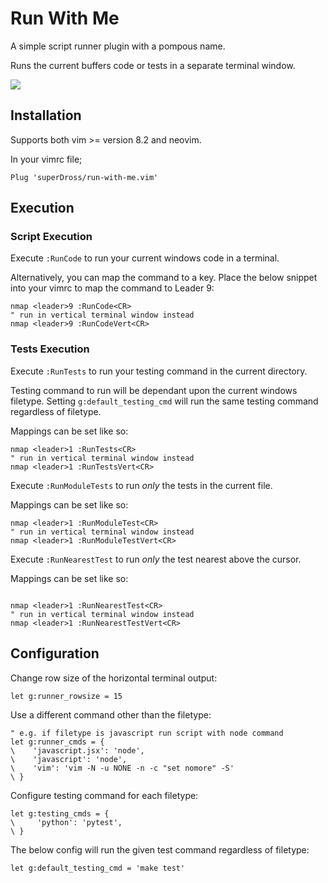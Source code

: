 # Run With Me

A simple script runner plugin with a pompous name.

Runs the current buffers code or tests in a separate terminal window.

![](https://user-images.githubusercontent.com/16519378/186270965-38799bd8-86b4-442a-a6ab-65b1006f8f3f.gif)


## Installation

Supports both vim >= version 8.2 and neovim.

In your vimrc file;

```vim
Plug 'superDross/run-with-me.vim'
```


## Execution

### Script Execution

Execute `:RunCode` to run your current windows code in a terminal.

Alternatively, you can map the command to a key. Place the below snippet into your vimrc to map the command to Leader 9:

```vim
nmap <leader>9 :RunCode<CR>
" run in vertical terminal window instead
nmap <leader>9 :RunCodeVert<CR>
```

### Tests Execution

Execute `:RunTests` to run your testing command in the current directory.

Testing command to run will be dependant upon the current windows filetype. Setting `g:default_testing_cmd` will run the same testing command regardless of filetype.

Mappings can be set like so:

```vim
nmap <leader>1 :RunTests<CR>
" run in vertical terminal window instead
nmap <leader>1 :RunTestsVert<CR>
```

Execute `:RunModuleTests` to run *only* the tests in the current file.

Mappings can be set like so:

```vim
nmap <leader>1 :RunModuleTest<CR>
" run in vertical terminal window instead
nmap <leader>1 :RunModuleTestVert<CR>
```

Execute `:RunNearestTest` to run *only* the test nearest above the cursor.

Mappings can be set like so:

```vim

nmap <leader>1 :RunNearestTest<CR>
" run in vertical terminal window instead
nmap <leader>1 :RunNearestTestVert<CR>
```

## Configuration

Change row size of the horizontal terminal output:

```vim
let g:runner_rowsize = 15
```

Use a different command other than the filetype:

```vim
" e.g. if filetype is javascript run script with node command
let g:runner_cmds = {
\    'javascript.jsx': 'node',
\    'javascript': 'node',
\    'vim': 'vim -N -u NONE -n -c "set nomore" -S'
\ }
```

Configure testing command for each filetype:

```vim
let g:testing_cmds = {
\     'python': 'pytest',
\ }
```

The below config will run the given test command regardless of filetype:

```vim
let g:default_testing_cmd = 'make test'
```
